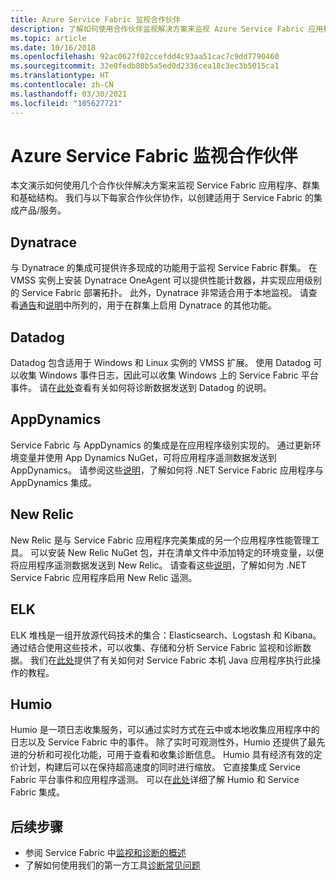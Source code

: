 ```yaml
---
title: Azure Service Fabric 监视合作伙伴
description: 了解如何使用合作伙伴监视解决方案来监视 Azure Service Fabric 应用程序、群集和基础结构。
ms.topic: article
ms.date: 10/16/2018
ms.openlocfilehash: 92ac0627f02ccefdd4c93aa51cac7c9dd7790460
ms.sourcegitcommit: 32e0fedb80b5a5ed0d2336cea18c3ec3b5015ca1
ms.translationtype: HT
ms.contentlocale: zh-CN
ms.lasthandoff: 03/30/2021
ms.locfileid: "105627721"
---
```

# <a name="azure-service-fabric-monitoring-partners"></a>Azure Service Fabric 监视合作伙伴

本文演示如何使用几个合作伙伴解决方案来监视 Service Fabric 应用程序、群集和基础结构。 我们与以下每家合作伙伴协作，以创建适用于 Service Fabric 的集成产品/服务。

## <a name="dynatrace"></a>Dynatrace

与 Dynatrace 的集成可提供许多现成的功能用于监视 Service Fabric 群集。 在 VMSS 实例上安装 Dynatrace OneAgent 可以提供性能计数器，并实现应用级别的 Service Fabric 部署拓扑。 此外，Dynatrace 非常适合用于本地监视。 请查看[通告](https://www.dynatrace.com/news/blog/automatic-end-to-end-service-fabric-monitoring-with-dynatrace/)和[说明](https://www.dynatrace.com/news/blog/automatic-end-to-end-service-fabric-monitoring-with-dynatrace/)中所列的，用于在群集上启用 Dynatrace 的其他功能。 

## <a name="datadog"></a>Datadog

Datadog 包含适用于 Windows 和 Linux 实例的 VMSS 扩展。 使用 Datadog 可以收集 Windows 事件日志，因此可以收集 Windows 上的 Service Fabric 平台事件。 请在[此处](https://www.datadoghq.com/blog/azure-monitoring-enhancements/#integrate-with-azure-service-fabric)查看有关如何将诊断数据发送到 Datadog 的说明。

## <a name="appdynamics"></a>AppDynamics

Service Fabric 与 AppDynamics 的集成是在应用程序级别实现的。 通过更新环境变量并使用 App Dynamics NuGet，可将应用程序遥测数据发送到 AppDynamics。 请参阅这些[说明](https://docs.appdynamics.com/display/AZURE/Install+AppDynamics+for+Azure+Service+Fabric)，了解如何将 .NET Service Fabric 应用程序与 AppDynamics 集成。

## <a name="new-relic"></a>New Relic

New Relic 是与 Service Fabric 应用程序完美集成的另一个应用程序性能管理工具。 可以安装 New Relic NuGet 包，并在清单文件中添加特定的环境变量，以便将应用程序遥测数据发送到 New Relic。 请查看这些[说明](https://docs.newrelic.com/docs/agents/net-agent/azure-installation/install-net-agent-azure-service-fabric)，了解如何为 .NET Service Fabric 应用程序启用 New Relic 遥测。

## <a name="elk"></a>ELK 

ELK 堆栈是一组开放源代码技术的集合：Elasticsearch、Logstash 和 Kibana。 通过结合使用这些技术，可以收集、存储和分析 Service Fabric 监视和诊断数据。 我们在[此处](service-fabric-tutorial-java-elk.md)提供了有关如何对 Service Fabric 本机 Java 应用程序执行此操作的教程。 

## <a name="humio"></a>Humio

Humio 是一项日志收集服务，可以通过实时方式在云中或本地收集应用程序中的日志以及 Service Fabric 中的事件。 除了实时可观测性外，Humio 还提供了最先进的分析和可视化功能，可用于查看和收集诊断信息。 Humio 具有经济有效的定价计划，构建后可以在保持超高速度的同时进行缩放。 它直接集成 Service Fabric 平台事件和应用程序遥测。 可以在[此处](https://github.com/humio/service-fabric-humio)详细了解 Humio 和 Service Fabric 集成。

## <a name="next-steps"></a>后续步骤

* 参阅 Service Fabric 中[监视和诊断的概述](service-fabric-diagnostics-overview.md)
* 了解如何使用我们的第一方工具[诊断常见问题](service-fabric-diagnostics-common-scenarios.md)
